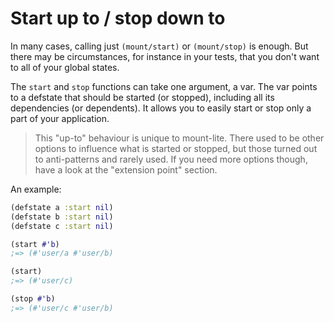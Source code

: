 # Start up to / stop down to

In many cases, calling just `(mount/start)` or `(mount/stop)` is enough.
But there may be circumstances, for instance in your tests, that you don't want to all of your global states.

The `start` and `stop` functions can take one argument, a var.
The var points to a defstate that should be started (or stopped), including all its dependencies (or dependents).
It allows you to easily start or stop only a part of your application.

> This "up-to" behaviour is unique to mount-lite.
> There used to be other options to influence what is started or stopped, but those turned out to anti-patterns and rarely used.
> If you need more options though, have a look at the "extension point" section.

An example:

```clj
(defstate a :start nil)
(defstate b :start nil)
(defstate c :start nil)

(start #'b)
;=> (#'user/a #'user/b)

(start)
;=> (#'user/c)

(stop #'b)
;=> (#'user/c #'user/b)
```
